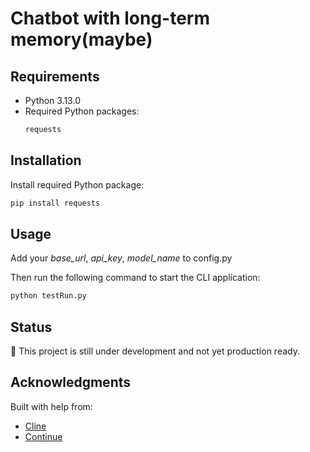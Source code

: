 # Chatbot with long-term memory(maybe)

## Requirements
- Python 3.13.0
- Required Python packages:
  ```python
  requests
  ```

## Installation
Install required Python package:
```bash
pip install requests
```

## Usage
Add your *base_url*, *api_key*, *model_name* to config.py

Then run the following command to start the CLI application:
```bash
python testRun.py
```

## Status
🚧 This project is still under development and not yet production ready.

## Acknowledgments
Built with help from:
- [Cline](https://github.com/cline/cline)
- [Continue](https://github.com/continuedev/continue)
